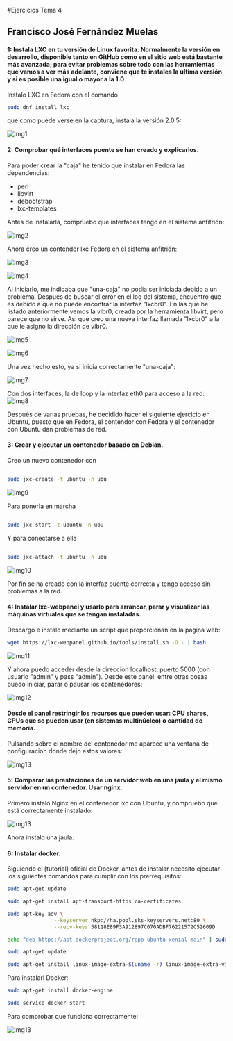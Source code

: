 #Ejercicios Tema 4
## Francisco José Fernández Muelas


#### 1: Instala LXC en tu versión de Linux favorita. Normalmente la versión en desarrollo, disponible tanto en GitHub como en el sitio web está bastante más avanzada; para evitar problemas sobre todo con las herramientas que vamos a ver más adelante, conviene que te instales la última versión y si es posible una igual o mayor a la 1.0

Instalo LXC en Fedora con el comando

```bash
sudo dnf install lxc

```
que como puede verse en la captura, instala la versión 2.0.5:

![img1](https://github.com/fjfernandez93/EjerciciosIV/blob/master/tema4/capturas/img1.png)


#### 2: Comprobar qué interfaces puente se han creado y explicarlos.

Para poder crear la "caja" he tenido que instalar en Fedora las dependencias:

- perl
- libvirt
- debootstrap
- lxc-templates

Antes de instalarla, compruebo que interfaces tengo en el sistema anfitrión:

![img2](https://github.com/fjfernandez93/EjerciciosIV/blob/master/tema4/capturas/img2.png)

Ahora creo un contendor lxc Fedora en el sistema anfitrión:

![img3](https://github.com/fjfernandez93/EjerciciosIV/blob/master/tema4/capturas/img3.png)

![img4](https://github.com/fjfernandez93/EjerciciosIV/blob/master/tema4/capturas/img4.png)


Al iniciarlo, me indicaba que "una-caja" no podia ser iniciada debido a un problema. Despues de buscar el error en el log del sistema,
encuentro que es debido a que no puede encontrar la interfaz "lxcbr0". En las que he listado anteriormente vemos la vibr0, creada por la herramienta
libvirt, pero parece que no sirve. Asi que creo una nueva interfaz llamada "lxcbr0" a la que le asigno la dirección de vibr0.

![img5](https://github.com/fjfernandez93/EjerciciosIV/blob/master/tema4/capturas/img5.png)

![img6](https://github.com/fjfernandez93/EjerciciosIV/blob/master/tema4/capturas/img6.png)

 Una vez hecho esto, ya si inicia correctamente "una-caja":


![img7](https://github.com/fjfernandez93/EjerciciosIV/blob/master/tema4/capturas/img7.png)


 Con dos interfaces, la de loop y la interfaz eth0 para acceso a la red:
![img8](https://github.com/fjfernandez93/EjerciciosIV/blob/master/tema4/capturas/img8.png)

Después de varias pruebas, he decidido hacer el siguiente ejercicio en Ubuntu, puesto que en Fedora, el contendor con Fedora y el contenedor con Ubuntu dan problemas de red.


#### 3: Crear y ejecutar un contenedor basado en Debian.

Creo un nuevo contenedor con

```bash

sudo jxc-create -t ubuntu -n ubu

```
![img9](https://github.com/fjfernandez93/EjerciciosIV/blob/master/tema4/capturas/img9.png)

Para ponerla en marcha

```bash

sudo jxc-start -t ubuntu -n ubu

```


Y para conectarse a ella

```bash

sudo jxc-attach -t ubuntu -n ubu

```

![img10](https://github.com/fjfernandez93/EjerciciosIV/blob/master/tema4/capturas/img10.png)

Por fin se ha creado con la interfaz puente correcta y tengo acceso sin problemas a la red.


#### 4: Instalar lxc-webpanel y usarlo para arrancar, parar y visualizar las máquinas virtuales que se tengan instaladas.

Descargo e instalo mediante un script que proporcionan en la página web:

```bash
wget https://lxc-webpanel.github.io/tools/install.sh -O - | bash
```

![img11](https://github.com/fjfernandez93/EjerciciosIV/blob/master/tema4/capturas/img11.png)

Y ahora puedo acceder desde la direccion localhost, puerto 5000 (con usuario "admin" y pass "admin"). Desde este panel, entre otras cosas puedo iniciar, parar o pausar los contenedores:

![img12](https://github.com/fjfernandez93/EjerciciosIV/blob/master/tema4/capturas/img12.png)

#### Desde el panel restringir los recursos que pueden usar: CPU shares, CPUs que se pueden usar (en sistemas multinúcleo) o cantidad de memoria.


Pulsando sobre el nombre del contenedor me aparece una ventana de configuracion donde dejo estos valores:

![img13](https://github.com/fjfernandez93/EjerciciosIV/blob/master/tema4/capturas/img13.png)



#### 5: Comparar las prestaciones de un servidor web en una jaula y el mismo servidor en un contenedor. Usar nginx.


Primero instalo Nginx en el contenedor lxc con Ubuntu, y compruebo que está correctamente instalado:

![img13](https://github.com/fjfernandez93/EjerciciosIV/blob/master/tema4/capturas/img13.png)

Ahora instalo una jaula.


#### 6: Instalar docker.

Siguiendo el [tutorial] oficial de Docker, antes de instalar necesito ejecutar los siguientes comandos para cumplir con los prerrequisitos:

```bash
sudo apt-get update

sudo apt-get install apt-transport-https ca-certificates

sudo apt-key adv \
               --keyserver hkp://ha.pool.sks-keyservers.net:80 \
               --recv-keys 58118E89F3A912897C070ADBF76221572C52609D

echo "deb https://apt.dockerproject.org/repo ubuntu-xenial main" | sudo tee /etc/apt/sources.list.d/docker.list

sudo apt-get update

sudo apt-get install linux-image-extra-$(uname -r) linux-image-extra-virtual

```
Para instalarl Docker:

```bash
sudo apt-get install docker-engine

sudo service docker start
```

Para comprobar que funciona correctamente:

![img13](https://github.com/fjfernandez93/EjerciciosIV/blob/master/tema4/capturas/img15.png)
